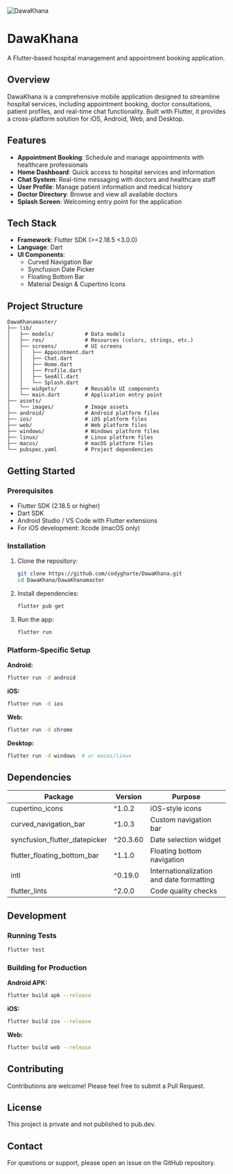 ![DawaKhana](https://github.com/user-attachments/assets/1abd83bc-804d-44bd-b6bf-ffe3509423e9)

# DawaKhana

A Flutter-based hospital management and appointment booking application.

## Overview

DawaKhana is a comprehensive mobile application designed to streamline hospital services, including appointment booking, doctor consultations, patient profiles, and real-time chat functionality. Built with Flutter, it provides a cross-platform solution for iOS, Android, Web, and Desktop.

## Features

- **Appointment Booking**: Schedule and manage appointments with healthcare professionals
- **Home Dashboard**: Quick access to hospital services and information
- **Chat System**: Real-time messaging with doctors and healthcare staff
- **User Profile**: Manage patient information and medical history
- **Doctor Directory**: Browse and view all available doctors
- **Splash Screen**: Welcoming entry point for the application

## Tech Stack

- **Framework**: Flutter SDK (>=2.18.5 <3.0.0)
- **Language**: Dart
- **UI Components**:
  - Curved Navigation Bar
  - Syncfusion Date Picker
  - Floating Bottom Bar
  - Material Design & Cupertino Icons

## Project Structure

```
DawaKhanamaster/
├── lib/
│   ├── models/          # Data models
│   ├── res/             # Resources (colors, strings, etc.)
│   ├── screens/         # UI screens
│   │   ├── Appointment.dart
│   │   ├── Chat.dart
│   │   ├── Home.dart
│   │   ├── Profile.dart
│   │   ├── SeeAll.dart
│   │   └── Splash.dart
│   ├── widgets/         # Reusable UI components
│   └── main.dart        # Application entry point
├── assets/
│   └── images/          # Image assets
├── android/             # Android platform files
├── ios/                 # iOS platform files
├── web/                 # Web platform files
├── windows/             # Windows platform files
├── linux/               # Linux platform files
├── macos/               # macOS platform files
└── pubspec.yaml         # Project dependencies
```

## Getting Started

### Prerequisites

- Flutter SDK (2.18.5 or higher)
- Dart SDK
- Android Studio / VS Code with Flutter extensions
- For iOS development: Xcode (macOS only)

### Installation

1. Clone the repository:
   ```bash
   git clone https://github.com/codygharte/DawaKhana.git
   cd DawaKhana/DawaKhanamaster
   ```

2. Install dependencies:
   ```bash
   flutter pub get
   ```

3. Run the app:
   ```bash
   flutter run
   ```

### Platform-Specific Setup

**Android:**
```bash
flutter run -d android
```

**iOS:**
```bash
flutter run -d ios
```

**Web:**
```bash
flutter run -d chrome
```

**Desktop:**
```bash
flutter run -d windows  # or macos/linux
```

## Dependencies

| Package | Version | Purpose |
|---------|---------|----------|
| cupertino_icons | ^1.0.2 | iOS-style icons |
| curved_navigation_bar | ^1.0.3 | Custom navigation bar |
| syncfusion_flutter_datepicker | ^20.3.60 | Date selection widget |
| flutter_floating_bottom_bar | ^1.1.0 | Floating bottom navigation |
| intl | ^0.19.0 | Internationalization and date formatting |
| flutter_lints | ^2.0.0 | Code quality checks |

## Development

### Running Tests

```bash
flutter test
```

### Building for Production

**Android APK:**
```bash
flutter build apk --release
```

**iOS:**
```bash
flutter build ios --release
```

**Web:**
```bash
flutter build web --release
```

## Contributing

Contributions are welcome! Please feel free to submit a Pull Request.

## License

This project is private and not published to pub.dev.

## Contact

For questions or support, please open an issue on the GitHub repository.
